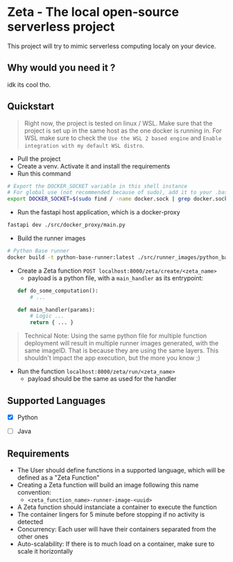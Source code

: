 # Zeta - The local open-source serverless project
This project will try to mimic serverless computing localy on your device.

## Why would you need it ?
idk its cool tho.

## Quickstart
> Right now, the project is tested on linux / WSL. Make sure that the project is set up in the same host as the one docker is running in. 
> For WSL make sure to check the `Use the WSL 2 based engine` and `Enable integration with my default WSL distro`.
- Pull the project
- Create a venv. Activate it and install the requirements
- Run this command
```bash
# Export the DOCKER_SOCKET variable in this shell instance
# For global use (not recommended because of sudo), add it to your .bashrc file or similar
export DOCKER_SOCKET=$(sudo find / -name docker.sock | grep docker.sock)
```
- Run the fastapi host application, which is a docker-proxy
```bash
fastapi dev ./src/docker_proxy/main.py 
```
- Build the runner images
```bash
# Python Base runner
docker build -t python-base-runner:latest ./src/runner_images/python_base_runner
```
- Create a Zeta function `POST localhost:8000/zeta/create/<zeta_name>`
    - payload is a python file, with a `main_handler` as its entrypoint:
    ```python
    def do_some_computation():
        # ...

    def main_handler(params):
        # Logic ...
        return { ... }
    ```
> Technical Note: Using the same python file for multiple function deployment will result in multiple runner images generated, with the same imageID. 
> That is because they are using the same layers. This shouldn't impact the app execution, but the more you know ;)
- Run the function `localhost:8000/zeta/run/<zeta_name>` 
    - payload should be the same as used for the handler

## Supported Languages
- [x] Python
- [ ] Java


## Requirements
- The User should define functions in a supported language, which will be defined as a "Zeta Function"
- Creating a Zeta function will build an image following this name convention:
    - `<zeta_function_name>-runner-image-<uuid>`
- A Zeta function should instanciate a container to execute the function
- The container lingers for 5 minute before stopping if no activity is detected
- Concurrency: Each user will have their containers separated from the other ones
- Auto-scalability: If there is to much load on a container, make sure to scale it horizontally
